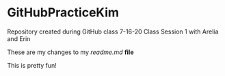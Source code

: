 # GitHubPracticeKim
Repository created during GitHub class 7-16-20 Class Session 1 with Arelia and Erin

These are my changes to my *readme.md* **file**

This is pretty fun!

